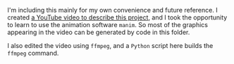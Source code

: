 I'm including this mainly for my own convenience and future reference.
I created [a YouTube video to describe this project](https://youtu.be/dHK-RqhQYiM), and I took the opportunity to learn to use the animation software `manim`.
So most of the graphics appearing in the video can be generated by code in this folder.

I also edited the video using `ffmpeg`, and a `Python` script here builds the `ffmpeg` command.
